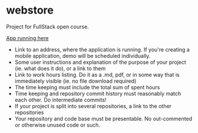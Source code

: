 # webstore
Project for FullStack open course.

[App running here](https://onlinefoodapp.azurewebsites.net/)

- Link to an address, where the application is running. If you're creating a mobile application, demo will be scheduled individually.
- Some user instructions and explanation of the purpose of your project (ie. what does it do), or a link to them
- Link to work hours listing. Do it as a .md, pdf, or in some way that is immediately visible (ie. no file download required)
- The time keeping must include the total sum of spent hours
- Time keeping and repository commit history must reasonably match each other. Do intermediate commits!
- If your project is split into several repositories, a link to the other repositories
- Your repository and code base must be presentable. No out-commented or otherwise unused code or such.

